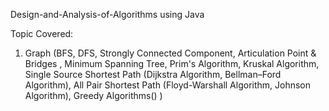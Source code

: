 Design-and-Analysis-of-Algorithms using Java

Topic Covered:
1. Graph (BFS, DFS, Strongly Connected Component, Articulation Point & Bridges , Minimum Spanning Tree, Prim's Algorithm, Kruskal Algorithm, Single Source Shortest Path (Dijkstra Algorithm, Bellman–Ford Algorithm), All Pair Shortest Path (Floyd-Warshall Algorithm, Johnson Algorithm), Greedy Algorithms()
)
